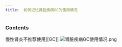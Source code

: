 ```yaml
---
title:  如何记忆肾脏疾病GC的使用情况
--- 
```


### Contents
慢性肾炎不推荐使用[[GC]]
![肾脏疾病GC使用情况.png](/note-images/肾脏疾病GC使用情况.png)

